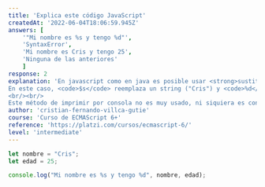 ```yaml
---
title: 'Explica este código JavaScript'
createdAt: '2022-06-04T18:06:59.945Z'
answers: [
    '"Mi nombre es %s y tengo %d"', 
    'SyntaxError', 
    'Mi nombre es Cris y tengo 25', 
    'Ninguna de las anteriores'
    ]
response: 2
explanation: 'En javascript como en java es posible usar <strong>sustituciones de variables</strong> con el operador <code>%</code> seguido de un caracter que especifica el tipo de dato que se pretende imprimir.
En este caso, <code>$s</code> reemplaza un string ("Cris") y <code>%d</code> reemplaza un valor decimal o dígito numérico (25).
<br/><br/>
Este método de imprimir por consola no es muy usado, ni siquiera es conocido, pero esta bueno saber que existe.'
author: 'cristian-fernando-villca-gutie'
course: 'Curso de ECMAScript 6+'
reference: 'https://platzi.com/cursos/ecmascript-6/'
level: 'intermediate'
---
```

```javascript
let nombre = "Cris";
let edad = 25;

console.log("Mi nombre es %s y tengo %d", nombre, edad);
```